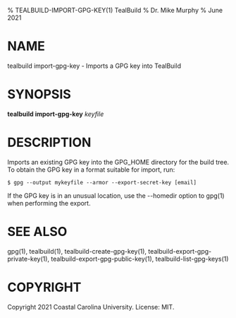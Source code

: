 % TEALBUILD-IMPORT-GPG-KEY(1) TealBuild
% Dr. Mike Murphy
% June 2021


# NAME

tealbuild import-gpg-key - Imports a GPG key into TealBuild


# SYNOPSIS

**tealbuild import-gpg-key** *keyfile*


# DESCRIPTION

Imports an existing GPG key into the GPG\_HOME directory for the build tree.
To obtain the GPG key in a format suitable for import, run:

```
$ gpg --output mykeyfile --armor --export-secret-key [email]
```

If the GPG key is in an unusual location, use the --homedir option to
gpg(1) when performing the export.


# SEE ALSO

gpg(1), tealbuild(1), tealbuild-create-gpg-key(1), tealbuild-export-gpg-private-key(1),
tealbuild-export-gpg-public-key(1), tealbuild-list-gpg-keys(1)


# COPYRIGHT

Copyright 2021 Coastal Carolina University. License: MIT.
